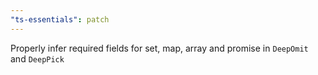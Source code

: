 ```yaml
---
"ts-essentials": patch
---
```


Properly infer required fields for set, map, array and promise in `DeepOmit` and `DeepPick`

